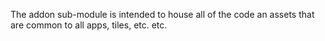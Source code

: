 The addon sub-module is intended to house all of the code an assets that are common to all apps, tiles, etc. etc.